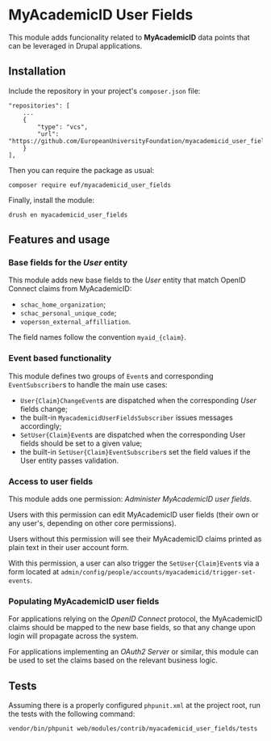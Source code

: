 # MyAcademicID User Fields

This module adds funcionality related to **MyAcademicID** data points that can be leveraged in Drupal applications.

## Installation

Include the repository in your project's `composer.json` file:

    "repositories": [
        ...
        {
            "type": "vcs",
            "url": "https://github.com/EuropeanUniversityFoundation/myacademicid_user_fields"
        }
    ],

Then you can require the package as usual:

    composer require euf/myacademicid_user_fields

Finally, install the module:

    drush en myacademicid_user_fields

## Features and usage

### Base fields for the _User_ entity

This module adds new base fields to the _User_ entity that match OpenID Connect claims from MyAcademicID:

- `schac_home_organization`;
- `schac_personal_unique_code`;
- `voperson_external_affilliation`.

The field names follow the convention `myaid_{claim}`.

### Event based functionality

This module defines two groups of `Event`s and corresponding `EventSubscriber`s to handle the main use cases:

- `User{Claim}ChangeEvent`s are dispatched when the corresponding _User_ fields change;
- the built-in `MyacademicidUserFieldsSubscriber` issues messages accordingly;
- `SetUser{Claim}Event`s are dispatched when the corresponding User fields should be set to a given value;
- the built-in `SetUser{Claim}EventSubscriber`s set the field values if the User entity passes validation.

### Access to user fields

This module adds one permission: _Administer MyAcademicID user fields_.

Users with this permission can edit MyAcademicID user fields (their own or any user's, depending on other core permissions).

Users without this permission will see their MyAcademicID claims printed as plain text in their user account form.

With this permission, a user can also trigger the `SetUser{Claim}Event`s via a form located at `admin/config/people/accounts/myacademicid/trigger-set-events`.

### Populating MyAcademicID user fields

For applications relying on the _OpenID Connect_ protocol, the MyAcademicID claims should be mapped to the new base fields, so that any change upon login will propagate across the system.

For applications implementing an _OAuth2 Server_ or similar, this module can be used to set the claims based on the relevant business logic.

## Tests

Assuming there is a properly configured `phpunit.xml` at the project root, run the tests with the following command:

    vendor/bin/phpunit web/modules/contrib/myacademicid_user_fields/tests
